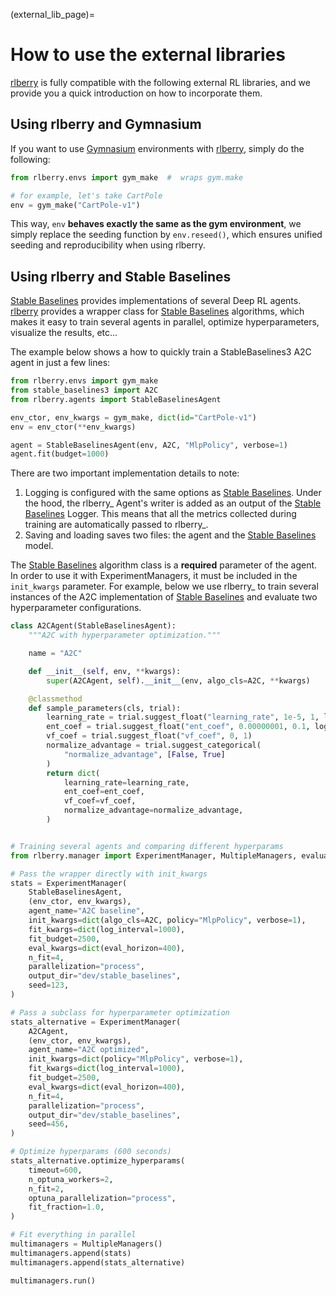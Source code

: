 (external_lib_page)=

# How to use the external libraries

[rlberry](https://github.com/rlberry-py/rlberry) is fully compatible with the following external RL libraries, and we provide you a quick introduction on how to incorporate them.


## Using rlberry and Gymnasium


If you want to use [Gymnasium](https://gymnasium.farama.org/) environments with [rlberry](https://github.com/rlberry-py/rlberry), simply do the following:

```python
from rlberry.envs import gym_make  #  wraps gym.make

# for example, let's take CartPole
env = gym_make("CartPole-v1")
```

This way, `env` **behaves exactly the same as the gym environment**, we simply replace the seeding
function by `env.reseed()`, which ensures unified seeding and reproducibility when using rlberry.


## Using rlberry and Stable Baselines



[Stable Baselines](https://github.com/DLR-RM/stable-baselines3) provides implementations of several Deep RL agents.
[rlberry](https://github.com/rlberry-py/rlberry) provides a wrapper class for [Stable Baselines](https://github.com/DLR-RM/stable-baselines3) algorithms, which makes it easy to train several agents in parallel, optimize hyperparameters,
visualize the results, etc...

The example below shows a how to quickly train a StableBaselines3 A2C agent
in just a few lines:

```python
from rlberry.envs import gym_make
from stable_baselines3 import A2C
from rlberry.agents import StableBaselinesAgent

env_ctor, env_kwargs = gym_make, dict(id="CartPole-v1")
env = env_ctor(**env_kwargs)

agent = StableBaselinesAgent(env, A2C, "MlpPolicy", verbose=1)
agent.fit(budget=1000)
```

There are two important implementation details to note:

1. Logging is configured with the same options as [Stable Baselines](https://github.com/DLR-RM/stable-baselines3). Under
    the hood, the rlberry_ Agent's writer is added as an output of the
    [Stable Baselines](https://github.com/DLR-RM/stable-baselines3) Logger. This means that all the metrics collected
    during training are automatically passed to rlberry_.
2. Saving and loading saves two files: the agent and the [Stable Baselines](https://github.com/DLR-RM/stable-baselines3)
    model.

The [Stable Baselines](https://github.com/DLR-RM/stable-baselines3) algorithm class is a **required** parameter of the
agent. In order to use it with ExperimentManagers, it must be included in the
`init_kwargs` parameter. For example, below we use rlberry_ to train several instances of the A2C
implementation of [Stable Baselines](https://github.com/DLR-RM/stable-baselines3) and evaluate two hyperparameter configurations.

```python
class A2CAgent(StableBaselinesAgent):
    """A2C with hyperparameter optimization."""

    name = "A2C"

    def __init__(self, env, **kwargs):
        super(A2CAgent, self).__init__(env, algo_cls=A2C, **kwargs)

    @classmethod
    def sample_parameters(cls, trial):
        learning_rate = trial.suggest_float("learning_rate", 1e-5, 1, log=True)
        ent_coef = trial.suggest_float("ent_coef", 0.00000001, 0.1, log=True)
        vf_coef = trial.suggest_float("vf_coef", 0, 1)
        normalize_advantage = trial.suggest_categorical(
            "normalize_advantage", [False, True]
        )
        return dict(
            learning_rate=learning_rate,
            ent_coef=ent_coef,
            vf_coef=vf_coef,
            normalize_advantage=normalize_advantage,
        )


# Training several agents and comparing different hyperparams
from rlberry.manager import ExperimentManager, MultipleManagers, evaluate_agents

# Pass the wrapper directly with init_kwargs
stats = ExperimentManager(
    StableBaselinesAgent,
    (env_ctor, env_kwargs),
    agent_name="A2C baseline",
    init_kwargs=dict(algo_cls=A2C, policy="MlpPolicy", verbose=1),
    fit_kwargs=dict(log_interval=1000),
    fit_budget=2500,
    eval_kwargs=dict(eval_horizon=400),
    n_fit=4,
    parallelization="process",
    output_dir="dev/stable_baselines",
    seed=123,
)

# Pass a subclass for hyperparameter optimization
stats_alternative = ExperimentManager(
    A2CAgent,
    (env_ctor, env_kwargs),
    agent_name="A2C optimized",
    init_kwargs=dict(policy="MlpPolicy", verbose=1),
    fit_kwargs=dict(log_interval=1000),
    fit_budget=2500,
    eval_kwargs=dict(eval_horizon=400),
    n_fit=4,
    parallelization="process",
    output_dir="dev/stable_baselines",
    seed=456,
)

# Optimize hyperparams (600 seconds)
stats_alternative.optimize_hyperparams(
    timeout=600,
    n_optuna_workers=2,
    n_fit=2,
    optuna_parallelization="process",
    fit_fraction=1.0,
)

# Fit everything in parallel
multimanagers = MultipleManagers()
multimanagers.append(stats)
multimanagers.append(stats_alternative)

multimanagers.run()
```
